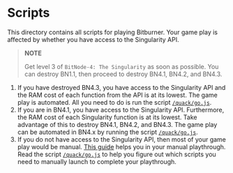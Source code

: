 # Scripts

This directory contains all scripts for playing Bitburner. Your game play is
affected by whether you have access to the Singularity API.

> **NOTE**
>
> Get level 3 of `BitNode-4: The Singularity` as soon as possible. You can
> destroy BN1.1, then proceed to destroy BN4.1, BN4.2, and BN4.3.

1. If you have destroyed BN4.3, you have access to the Singularity API and the
   RAM cost of each function from the API is at its lowest. The game play is
   automated. All you need to do is run the script [`/quack/go.js`](go.js).
1. If you are in BN4.1, you have access to the Singularity API. Furthermore, the
   RAM cost of each Singularity function is at its lowest. Take advantage of
   this to destroy BN4.1, BN4.2, and BN4.3. The game play can be automated in
   BN4.x by running the script [`/quack/go.js`](go.js).
1. If you do not have access to the Singularity API, then most of your game play
   would be manual. [This guide](../doc/guide/README.md) helps you in your
   manual playthrough. Read the script [`/quack/go.js`](go.js) to help you
   figure out which scripts you need to manually launch to complete your
   playthrough.
